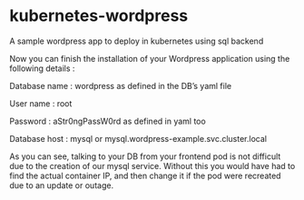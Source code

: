 # kubernetes-wordpress
A sample wordpress app to deploy in kubernetes using sql backend

Now you can finish the installation of your Wordpress application using the following details :

Database name : wordpress as defined in the DB’s yaml file

User name : root

Password : aStr0ngPassW0rd as defined in yaml too

Database host : mysql or mysql.wordpress-example.svc.cluster.local

As you can see, talking to your DB from your frontend pod is not difficult due to the creation of our mysql service. Without this you would have had to find the actual container IP, and then change it if the pod were recreated due to an update or outage.
